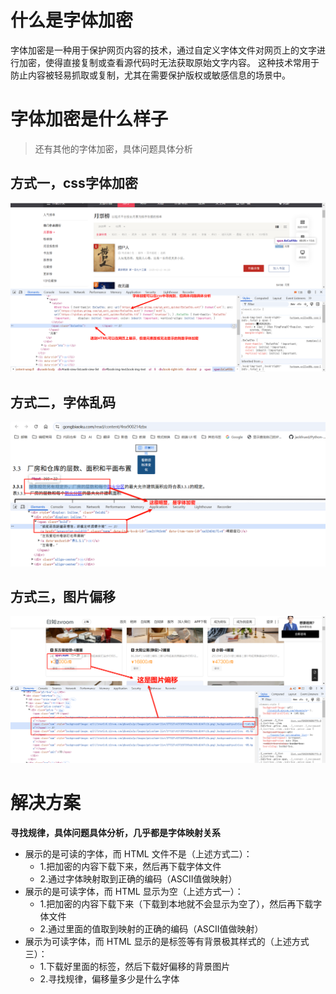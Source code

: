 # 什么是字体加密

字体加密是一种用于保护网页内容的技术，通过自定义字体文件对网页上的文字进行加密，使得直接复制或查看源代码时无法获取原始文字内容。
这种技术常用于防止内容被轻易抓取或复制，尤其在需要保护版权或敏感信息的场景中。

# 字体加密是什么样子

> 还有其他的字体加密，具体问题具体分析

## 方式一，css字体加密

![](img/PixPin_2025-02-13_14-59-07.png)

## 方式二，字体乱码

![](img/PixPin_2025-02-14_12-23-37.png)

## 方式三，图片偏移

![](img/PixPin_2025-02-14_12-31-17.png)

# 解决方案

**寻找规律，具体问题具体分析，几乎都是字体映射关系**

- 展示的是可读的字体，而 HTML 文件不是（上述方式二）：
    - 1.把加密的内容下载下来，然后再下载字体文件
    - 2.通过字体映射取到正确的编码（ASCII值做映射）
- 展示的是可读字体，而 HTML 显示为空（上述方式一）：
    - 1.把加密的内容下载下来（下载到本地就不会显示为空了），然后再下载字体文件
    - 2.通过里面的值取到映射的正确的编码（ASCII值做映射）
- 展示为可读字体，而 HTML 显示的是标签等有背景极其样式的（上述方式三）：
    - 1.下载好里面的标签，然后下载好偏移的背景图片
    - 2.寻找规律，偏移量多少是什么字体


